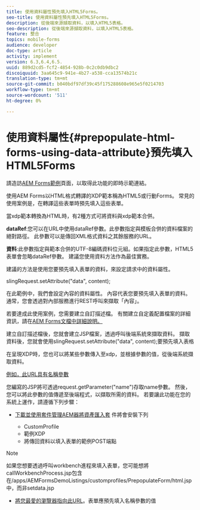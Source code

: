 ```yaml
---
title: 使用資料屬性預先填入HTML5Forms。
seo-title: 使用資料屬性預先填入HTML5Forms。
description: 從後端來源擷取資料，以填入HTML5表格。
seo-description: 從後端來源擷取資料，以填入HTML5表格。
feature: 整合
topics: mobile-forms
audience: developer
doc-type: article
activity: implement
version: 6.3,6.4,6.5.
uuid: 889d2cd5-fcf2-4854-928b-0c2c0db9dbc2
discoiquuid: 3aa645c9-941e-4b27-a538-cca13574b21c
translation-type: tm+mt
source-git-commit: b040bdf97df39c45f175288608e965e5f0214703
workflow-type: tm+mt
source-wordcount: '511'
ht-degree: 0%

---
```



# 使用資料屬性{#prepopulate-html-forms-using-data-attribute}預先填入HTML5Forms

請造訪[AEM Forms範例](https://forms.enablementadobe.com/content/samples/samples.html?query=0)頁面，以取得此功能的即時示範連結。

使用AEM Forms以HTML格式轉譯的XDP範本稱為HTML5或行動Forms。 常見的使用案例是，在轉譯這些表單時預先填入這些表單。

當xdp範本轉換為HTML時，有2種方式可將資料與xdp範本合併。

**dataRef**:您可以在URL中使用dataRef參數。此參數指定與模板合併的資料檔案的絕對路徑。 此參數可以是傳回XML格式資料之其餘服務的URL。

**資料**:此參數指定與範本合併的UTF-8編碼資料位元組。如果指定此參數，HTML5表單會忽略dataRef參數。 建議您使用資料方法作為最佳實務。

建議的方法是使用您要預先填入表單的資料，來設定請求中的資料屬性。

slingRequest.setAttribute(&quot;data&quot;, content);

在此範例中，我們會設定內容的資料屬性。 內容代表您要預先填入表單的資料。 通常，您會透過對內部服務進行REST呼叫來擷取「內容」。

若要達成此使用案例，您需要建立自訂描述檔。 有關建立自定義配置檔案的詳細資訊，請在[AEM Forms文檔中詳細說明。](https://helpx.adobe.com/aem-forms/6/html5-forms/custom-profile.html)

建立自訂描述檔後，您就會建立JSP檔案，透過呼叫後端系統來擷取資料。 擷取資料後，您就會使用slingRequest.setAttribute(&quot;data&quot;, content);要預先填入表格

在呈現XDP時，您也可以將某些參數傳入至xdp，並根據參數的值，從後端系統擷取資料。

[例如，此URL具有名稱參數](http://localhost:4502/content/dam/formsanddocuments/PrepopulateMobileForm.xdp/jcr:content?name=john)

您編寫的JSP將可透過request.getParameter(&quot;name&quot;)存取name參數。 然後，您可以將此參數的值傳遞至後端程式，以擷取所需的資料。
若要讓此功能在您的系統上運作，請遵循下列步驟：

* [下載並使用套件管理AEM器將資產匯入套](assets/prepopulatemobileform.zip)
件將會安裝下列

   * CustomProfile
   * 範例XDP
   * 將傳回資料以填入表單的範例POST端點

>[!NOTE]
>
>如果您想要透過呼叫workbench進程來填入表單，您可能想將callWorkbenchProcess.jsp包含在/apps/AEMFormsDemoListings/customprofiles/PrepopulateForm/html.jsp中，而非setdata.jsp

* [將您最愛的瀏覽器指向此URL](http://localhost:4502/content/dam/formsanddocuments/PrepopulateMobileForm.xdp/jcr:content?name=Adobe%20Systems)。表單應預先填入名稱參數的值

